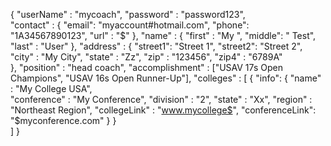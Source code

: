 {
  "userName"        : "mycoach",
  "password"        : "password123",    
  "contact"         : {
                        "email": "myaccount#hotmail.com",
                        "phone": "1A34567890123",
                        "url"  : "$"
                      },
  "name"            : {
  	                    "first" : "My   ",
  	                    "middle": "   Test",
  	                    "last"  : "User"
                      },
  "address"         : {
                        "street1": "Street 1",
                        "street2": "Street 2",
                        "city"   : "My City",
                        "state"  : "Zz",
                        "zip"    : "123456",
                        "zip4"   : "6789A" 	
                      },
  "position"        : "head coach",
  "accomplishment"  : ["USAV 17s Open Champions", "USAV 16s Open Runner-Up"],
  "colleges"        : [
    {
      "info": {
        "name"          : "My College USA",  
        "conference"    : "My Conference",
        "division"      : "2",
        "state"         : "Xx",
        "region"        : "Northeast Region",
        "collegeLink"   : "www.mycollege$",
        "conferenceLink": "$myconference.com"
      }
    }  
  ]
}